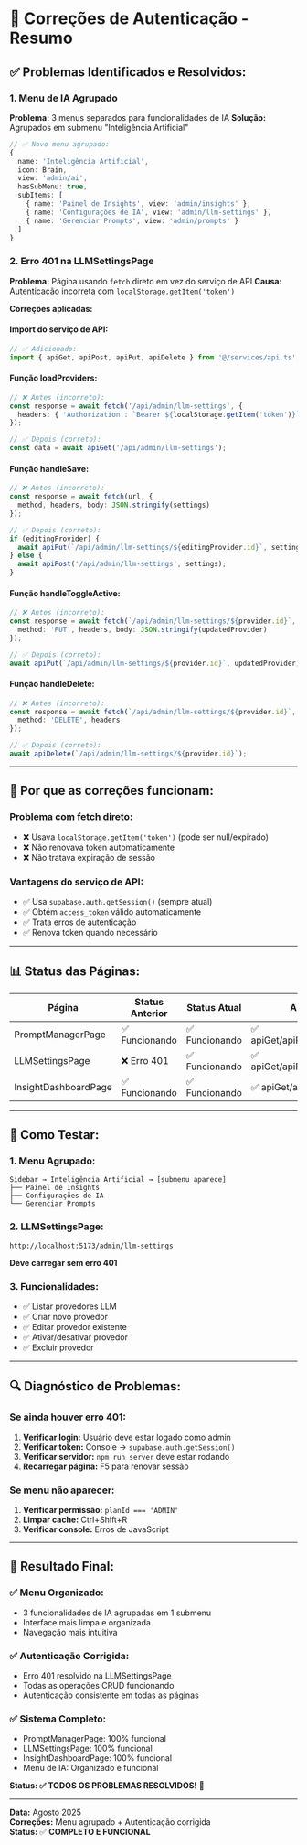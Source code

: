 # 🔧 Correções de Autenticação - Resumo

## ✅ **Problemas Identificados e Resolvidos:**

### **1. Menu de IA Agrupado**
**Problema:** 3 menus separados para funcionalidades de IA
**Solução:** Agrupados em submenu "Inteligência Artificial"

```typescript
// ✅ Novo menu agrupado:
{
  name: 'Inteligência Artificial',
  icon: Brain,
  view: 'admin/ai',
  hasSubMenu: true,
  subItems: [
    { name: 'Painel de Insights', view: 'admin/insights' },
    { name: 'Configurações de IA', view: 'admin/llm-settings' },
    { name: 'Gerenciar Prompts', view: 'admin/prompts' }
  ]
}
```

### **2. Erro 401 na LLMSettingsPage**
**Problema:** Página usando `fetch` direto em vez do serviço de API
**Causa:** Autenticação incorreta com `localStorage.getItem('token')`

**Correções aplicadas:**

#### **Import do serviço de API:**
```typescript
// ✅ Adicionado:
import { apiGet, apiPost, apiPut, apiDelete } from '@/services/api.ts';
```

#### **Função loadProviders:**
```typescript
// ❌ Antes (incorreto):
const response = await fetch('/api/admin/llm-settings', {
  headers: { 'Authorization': `Bearer ${localStorage.getItem('token')}` }
});

// ✅ Depois (correto):
const data = await apiGet('/api/admin/llm-settings');
```

#### **Função handleSave:**
```typescript
// ❌ Antes (incorreto):
const response = await fetch(url, {
  method, headers, body: JSON.stringify(settings)
});

// ✅ Depois (correto):
if (editingProvider) {
  await apiPut(`/api/admin/llm-settings/${editingProvider.id}`, settings);
} else {
  await apiPost('/api/admin/llm-settings', settings);
}
```

#### **Função handleToggleActive:**
```typescript
// ❌ Antes (incorreto):
const response = await fetch(`/api/admin/llm-settings/${provider.id}`, {
  method: 'PUT', headers, body: JSON.stringify(updatedProvider)
});

// ✅ Depois (correto):
await apiPut(`/api/admin/llm-settings/${provider.id}`, updatedProvider);
```

#### **Função handleDelete:**
```typescript
// ❌ Antes (incorreto):
const response = await fetch(`/api/admin/llm-settings/${provider.id}`, {
  method: 'DELETE', headers
});

// ✅ Depois (correto):
await apiDelete(`/api/admin/llm-settings/${provider.id}`);
```

---

## 🎯 **Por que as correções funcionam:**

### **Problema com fetch direto:**
- ❌ Usava `localStorage.getItem('token')` (pode ser null/expirado)
- ❌ Não renovava token automaticamente
- ❌ Não tratava expiração de sessão

### **Vantagens do serviço de API:**
- ✅ Usa `supabase.auth.getSession()` (sempre atual)
- ✅ Obtém `access_token` válido automaticamente
- ✅ Trata erros de autenticação
- ✅ Renova token quando necessário

---

## 📊 **Status das Páginas:**

| Página | Status Anterior | Status Atual | Autenticação |
|--------|----------------|--------------|--------------|
| PromptManagerPage | ✅ Funcionando | ✅ Funcionando | ✅ apiGet/apiPost/apiPut/apiDelete |
| LLMSettingsPage | ❌ Erro 401 | ✅ Funcionando | ✅ apiGet/apiPost/apiPut/apiDelete |
| InsightDashboardPage | ✅ Funcionando | ✅ Funcionando | ✅ apiGet/apiPost |

---

## 🚀 **Como Testar:**

### **1. Menu Agrupado:**
```
Sidebar → Inteligência Artificial → [submenu aparece]
├── Painel de Insights
├── Configurações de IA  
└── Gerenciar Prompts
```

### **2. LLMSettingsPage:**
```
http://localhost:5173/admin/llm-settings
```
**Deve carregar sem erro 401**

### **3. Funcionalidades:**
- ✅ Listar provedores LLM
- ✅ Criar novo provedor
- ✅ Editar provedor existente
- ✅ Ativar/desativar provedor
- ✅ Excluir provedor

---

## 🔍 **Diagnóstico de Problemas:**

### **Se ainda houver erro 401:**
1. **Verificar login:** Usuário deve estar logado como admin
2. **Verificar token:** Console → `supabase.auth.getSession()`
3. **Verificar servidor:** `npm run server` deve estar rodando
4. **Recarregar página:** F5 para renovar sessão

### **Se menu não aparecer:**
1. **Verificar permissão:** `planId === 'ADMIN'`
2. **Limpar cache:** Ctrl+Shift+R
3. **Verificar console:** Erros de JavaScript

---

## 🎉 **Resultado Final:**

### **✅ Menu Organizado:**
- 3 funcionalidades de IA agrupadas em 1 submenu
- Interface mais limpa e organizada
- Navegação mais intuitiva

### **✅ Autenticação Corrigida:**
- Erro 401 resolvido na LLMSettingsPage
- Todas as operações CRUD funcionando
- Autenticação consistente em todas as páginas

### **✅ Sistema Completo:**
- PromptManagerPage: 100% funcional
- LLMSettingsPage: 100% funcional  
- InsightDashboardPage: 100% funcional
- Menu de IA: Organizado e funcional

**Status: ✅ TODOS OS PROBLEMAS RESOLVIDOS!** 🎊

---

**Data:** Agosto 2025  
**Correções:** Menu agrupado + Autenticação corrigida  
**Status:** ✅ **COMPLETO E FUNCIONAL**
